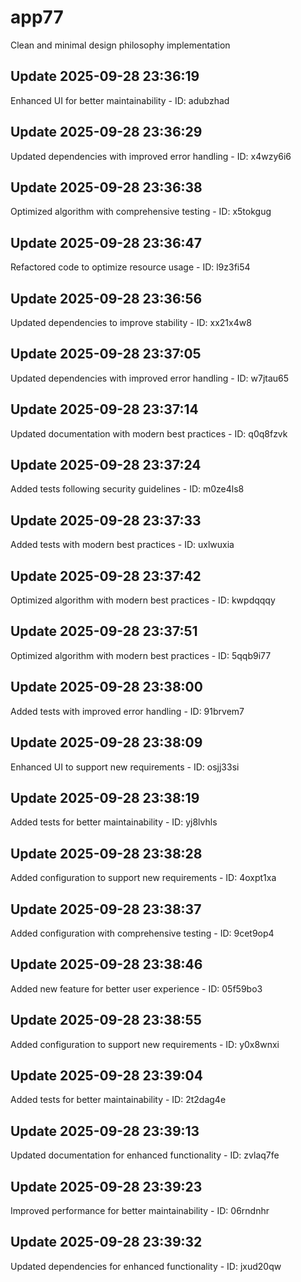 # app77
Clean and minimal design philosophy implementation

## Update 2025-09-28 23:36:19
Enhanced UI for better maintainability - ID: adubzhad


## Update 2025-09-28 23:36:29
Updated dependencies with improved error handling - ID: x4wzy6i6


## Update 2025-09-28 23:36:38
Optimized algorithm with comprehensive testing - ID: x5tokgug


## Update 2025-09-28 23:36:47
Refactored code to optimize resource usage - ID: l9z3fi54


## Update 2025-09-28 23:36:56
Updated dependencies to improve stability - ID: xx21x4w8


## Update 2025-09-28 23:37:05
Updated dependencies with improved error handling - ID: w7jtau65


## Update 2025-09-28 23:37:14
Updated documentation with modern best practices - ID: q0q8fzvk


## Update 2025-09-28 23:37:24
Added tests following security guidelines - ID: m0ze4ls8


## Update 2025-09-28 23:37:33
Added tests with modern best practices - ID: uxlwuxia


## Update 2025-09-28 23:37:42
Optimized algorithm with modern best practices - ID: kwpdqqqy


## Update 2025-09-28 23:37:51
Optimized algorithm with modern best practices - ID: 5qqb9i77


## Update 2025-09-28 23:38:00
Added tests with improved error handling - ID: 91brvem7


## Update 2025-09-28 23:38:09
Enhanced UI to support new requirements - ID: osjj33si


## Update 2025-09-28 23:38:19
Added tests for better maintainability - ID: yj8lvhls


## Update 2025-09-28 23:38:28
Added configuration to support new requirements - ID: 4oxpt1xa


## Update 2025-09-28 23:38:37
Added configuration with comprehensive testing - ID: 9cet9op4


## Update 2025-09-28 23:38:46
Added new feature for better user experience - ID: 05f59bo3


## Update 2025-09-28 23:38:55
Added configuration to support new requirements - ID: y0x8wnxi


## Update 2025-09-28 23:39:04
Added tests for better maintainability - ID: 2t2dag4e


## Update 2025-09-28 23:39:13
Updated documentation for enhanced functionality - ID: zvlaq7fe


## Update 2025-09-28 23:39:23
Improved performance for better maintainability - ID: 06rndnhr


## Update 2025-09-28 23:39:32
Updated dependencies for enhanced functionality - ID: jxud20qw

